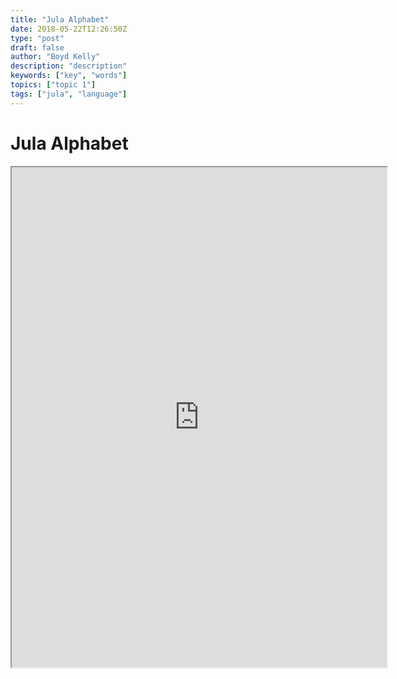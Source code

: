 ```yaml
---
title: "Jula Alphabet"
date: 2018-05-22T12:26:50Z
type: "post"
draft: false
author: "Boyd Kelly"
description: "description"
keywords: ["key", "words"]
topics: ["topic 1"]
tags: ["jula", "language"]
---
```


# Jula Alphabet


<iframe width="600" height="800"src="https://docs.google.com/spreadsheets/d/e/2PACX-1vQ9ygFOtyMq1n2QdbKgpZpVuGZ5NfTnKZ-Vrfppc1YevMPnGC6AtzGkGi1syKYTVEmyj4bfLCdx8W0w/pubhtml?widget=true&amp;headers=false"></iframe>
